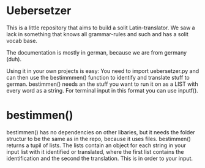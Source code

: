 # Uebersetzer

This is a little repository that aims to build a solit Latin-translator.
We saw a lack in something that knows all grammar-rules and such and has a solit vocab base.

The documentation is mostly in german, because we are from germany (duh).

Using it in your own projects is easy: You need to import uebersetzer.py and can then use the bestimmmen() function to identify and translate stuff to german.
bestimmen() needs an the stuff you want to run it on as a LIST with every word as a string. For terminal input in this format you can use inputf().

# bestimmen()
bestimmen() has no dependencies on other libaries, but it needs the folder structur to be the same as in the repo, because it uses files.
bestimmen() returns a tupil of lists. The lists contain an object for each string in your input list with it identified or translated, 
where the first list contains the identification and the second the translation. This is in order to your input.
